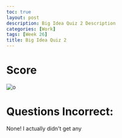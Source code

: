 ```yaml
---
toc: true
layout: post
description: Big Idea Quiz 2 Description
categories: [Work]
tags: [Week 26]
title: Big Idea Quiz 2
---
```


# Score
![]({{site.baseurl}}/images/BigIdea2.png "o")

# Questions Incorrect:
None! I actually didn't get any